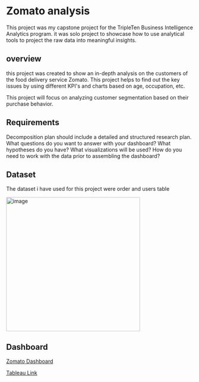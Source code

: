 # Zomato analysis

This project was my capstone project for the TripleTen Business Intelligence Analytics program. it was solo project to showcase how to use analytical tools to project the raw data into meaningful insights.

## overview 

this project was created to show an in-depth analysis on the customers of the food delivery service Zomato. This project helps to find out the key issues by using different KPI's and charts based on age, occupation, etc.

This project will focus on analyzing customer segmentation based on their purchase behavior. 

## Requirements

Decomposition plan should include a detailed and structured research plan. What questions do you want to answer with your dashboard? What hypotheses do you have? What visualizations will be used? How do you need to work with the data prior to assembling the dashboard?

## Dataset

The dataset i have used for this project were order and users table 

<img width="360" alt="image" src="https://github.com/user-attachments/assets/a444b509-73dd-4151-9894-a59b31ba32b3"/>

## Dashboard

[Zomato Dashboard](Zomato_analysis/Dashboard%20png.png)

[Tableau Link](https://public.tableau.com/views/zomatofinal_17361052016640/Dashboard?:language=en-US&publish=yes&:sid=&:redirect=auth&:display_count=n&:origin=viz_share_link)




